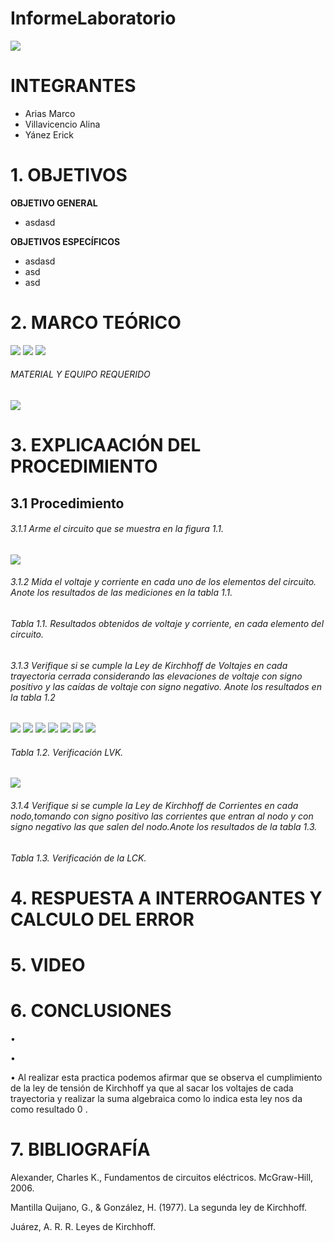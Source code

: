 # InformeLaboratorio

![](https://github.com/erickyanez1/IMAGENES-DEBER-1/blob/main/espe.png)

# **INTEGRANTES**

- Arias Marco
- Villavicencio Alina
- Yánez Erick


# **1. OBJETIVOS**

**OBJETIVO GENERAL**
  - asdasd
 
 **OBJETIVOS ESPECÍFICOS**
  - asdasd
  - asd
  - asd

# 2. MARCO TEÓRICO

![](https://github.com/erickyanez1/IMG-KIRCHOFF/blob/main/Marco_teorico_map_1.png)
![](https://github.com/erickyanez1/IMG-KIRCHOFF/blob/main/Marco_teorico_map_2.png)
![](https://github.com/erickyanez1/IMG-KIRCHOFF/blob/main/Marco_teorico_map_3.png)

###### MATERIAL Y EQUIPO REQUERIDO

![](https://github.com/erickyanez1/IMG-KIRCHOFF/blob/main/mteriales.png)

# 3. EXPLICAACIÓN DEL PROCEDIMIENTO

## 3.1 Procedimiento

###### 3.1.1 Arme el circuito que se muestra en la figura 1.1.

![](https://github.com/erickyanez1/IMG-KIRCHOFF/blob/main/Figura%201.1.png)

###### 3.1.2 Mida el voltaje y corriente en cada uno de los elementos del circuito. Anote los resultados de las mediciones en la tabla 1.1.


###### Tabla 1.1. Resultados obtenidos de voltaje y corriente, en cada elemento del circuito.

###### 3.1.3  Verifique si se cumple la Ley de Kirchhoff de Voltajes en cada trayectoria cerrada  considerando las elevaciones de voltaje con signo positivo y las caídas de voltaje con signo negativo. Anote los resultados en la tabla 1.2

![](https://github.com/erickyanez1/IMG-KIRCHOFF/blob/main/img1_tabla2.png)
![](https://github.com/erickyanez1/IMG-KIRCHOFF/blob/main/img2_tabla2.png)
![](https://github.com/erickyanez1/IMG-KIRCHOFF/blob/main/img3_tabla2.png)
![](https://github.com/erickyanez1/IMG-KIRCHOFF/blob/main/img4_tabla2.png)
![](https://github.com/erickyanez1/IMG-KIRCHOFF/blob/main/img5_tabla2.png)
![](https://github.com/erickyanez1/IMG-KIRCHOFF/blob/main/img6_tabla2.png)
![](https://github.com/erickyanez1/IMG-KIRCHOFF/blob/main/img7_tabla2.png)

###### Tabla 1.2. Verificación LVK.

![](https://github.com/erickyanez1/IMG-KIRCHOFF/blob/main/img8_tabla2.png)

###### 3.1.4  Verifique si se cumple la Ley de Kirchhoff de Corrientes en cada nodo,tomando con signo positivo las corrientes que entran al nodo y con signo negativo las que salen del nodo.Anote los resultados de la tabla 1.3.


###### Tabla 1.3. Verificación de la LCK.

# 4. RESPUESTA A INTERROGANTES Y CALCULO DEL ERROR

# 5. VIDEO

# 6. CONCLUSIONES

•

•

• Al realizar esta practica podemos afirmar que se observa el cumplimiento de la ley de tensión de Kirchhoff ya que al sacar los voltajes de cada trayectoria y realizar la suma algebraica como lo indica esta ley nos da como resultado 0 .

# 7. BIBLIOGRAFÍA

Alexander, Charles K., Fundamentos de circuitos eléctricos. McGraw-Hill, 2006.

Mantilla Quijano, G., & González, H. (1977). La segunda ley de Kirchhoff.

Juárez, A. R. R. Leyes de Kirchhoff.



